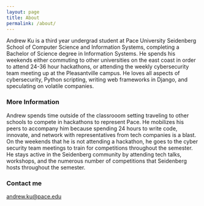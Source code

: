 ```yaml
---
layout: page
title: About
permalink: /about/
---
```


Andrew Ku is a third year undergrad student at Pace University Seidenberg School of Computer Science and Information Systems, completing a Bachelor of Science degree in Information Systems. He spends his weekends either commuting to other universities on the east coast in order to attend 24-36 hour hackathons, or attending the weekly cybersecurity team meeting up at the Pleasantville campus. He loves all aspects of cybersecurity, Python scripting, writing web frameworks in Django, and speculating on volatile companies.

### More Information

Andrew spends time outside of the classrooom setting traveling to other schools to compete in hackathons to represent Pace. He mobilizes his peers to accompany him because spending 24 hours to write code, innovate, and network with representatives from tech companies is a blast. On the weekends that he is not attending a hackathon, he goes to the cyber security team meetings to train for competitions throughout the semester. He stays active in the Seidenberg community by attending tech talks, workshops, and the numerous number of competitions that Seidenberg hosts throughout the semester.

### Contact me

[andrew.ku@pace.edu](mailto:andrew.ku@pace.edu)
